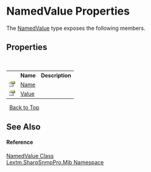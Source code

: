 # NamedValue Properties
 

The <a href="T_Lextm_SharpSnmpPro_Mib_NamedValue">NamedValue</a> type exposes the following members.


## Properties
&nbsp;<table><tr><th></th><th>Name</th><th>Description</th></tr><tr><td>![Public property](media/pubproperty.gif "Public property")</td><td><a href="P_Lextm_SharpSnmpPro_Mib_NamedValue_Name">Name</a></td><td /></tr><tr><td>![Public property](media/pubproperty.gif "Public property")</td><td><a href="P_Lextm_SharpSnmpPro_Mib_NamedValue_Value">Value</a></td><td /></tr></table>&nbsp;
<a href="#namedvalue-properties">Back to Top</a>

## See Also


#### Reference
<a href="T_Lextm_SharpSnmpPro_Mib_NamedValue">NamedValue Class</a><br /><a href="N_Lextm_SharpSnmpPro_Mib">Lextm.SharpSnmpPro.Mib Namespace</a><br />